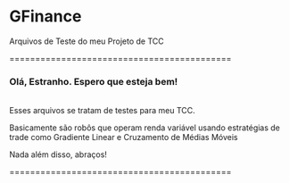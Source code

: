 # GFinance
Arquivos de Teste do meu Projeto de TCC

<p>===========================================</p>
<h3>Olá, Estranho. Espero que esteja bem!</h3>

<br>Esses arquivos se tratam de testes para meu TCC.</br>
<p>Basicamente são robôs que operam renda variável usando estratégias de trade como Gradiente Linear e Cruzamento de Médias Móveis</p>

<p>Nada além disso, abraços!</p>
<p>===========================================</p>
